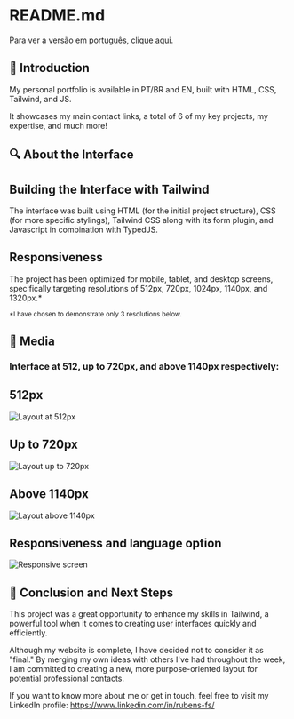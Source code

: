 # README.md

Para ver a versão em português, [clique aqui](./README_pt.md).

## 📌 Introduction

My personal portfolio is available in PT/BR and EN, built with HTML, CSS, Tailwind, and JS.

It showcases my main contact links, a total of 6 of my key projects, my expertise, and much more!

## 🔍 About the Interface

## Building the Interface with Tailwind

The interface was built using HTML (for the initial project structure), CSS (for more specific stylings), Tailwind CSS along with its form plugin, and Javascript in combination with TypedJS.

## Responsiveness

The project has been optimized for mobile, tablet, and desktop screens, specifically targeting resolutions of 512px, 720px, 1024px, 1140px, and 1320px.*

<small>*I have chosen to demonstrate only 3 resolutions below.</small>

## 📲 Media

### Interface at 512, up to 720px, and above 1140px respectively:

## 512px
![Layout at 512px](./src/images/responsive/512px.gif)

## Up to 720px
![Layout up to 720px](./src/images/responsive/720px.gif)

## Above 1140px
![Layout above 1140px](./src/images/responsive/1140px.gif)

## Responsiveness and language option
![Responsive screen](./src/images/responsive/responsive.gif)

## 🚀 Conclusion and Next Steps

This project was a great opportunity to enhance my skills in Tailwind, a powerful tool when it comes to creating user interfaces quickly and efficiently.

Although my website is complete, I have decided not to consider it as "final." By merging my own ideas with others I've had throughout the week, I am committed to creating a new, more purpose-oriented layout for potential professional contacts.

If you want to know more about me or get in touch, feel free to visit my LinkedIn profile: https://www.linkedin.com/in/rubens-fs/